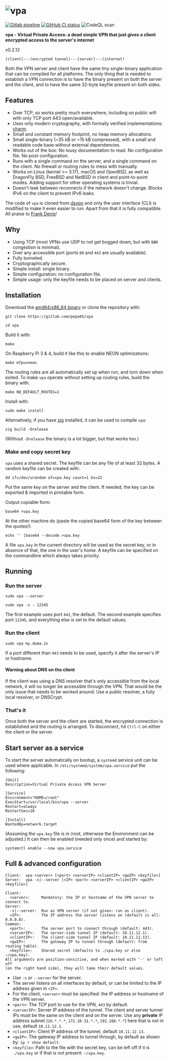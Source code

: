 # ![vpa](https://raw.github.com/pepa65/vpa/master/logo.png)

[![Gitlab pipeline](https://gitlab.com/pepa65/vpa/badges/master/pipeline.svg)](https://gitlab.com/pepa65/vpa/-/pipelines)
[![GitHub CI status](https://github.com/pepa65/vpa/workflows/CI/badge.svg)](https://github.com/pepa65/vpa/actions)
![CodeQL scan](https://github.com/pepa65/vpa/workflows/CodeQL%20scan/badge.svg)

**vpa - Virtual Private Access: a dead simple VPN that just gives a client encrypted access to the server's internet**

v0.2.12 <!-- Set in `include/vpn.h` -->

```text
[client]---(encrypted tunnel)---[server]---(internet)
```

Both the VPN server and client have the same tiny single-binary application that can be compiled for all platforms.
The only thing that is needed to establish a VPN connection is to have the binary present on both the server and
the client, and to have the same 32-byte keyfile present on both sides.

## Features

* Over TCP, so works pretty much everywhere, including on public wifi with only TCP port 443 open/available.
* Uses only modern cryptography, with formally verified implementations: [charm](https://github.com/jedisct1/charm).
* Small and constant memory footprint, no heap memory allocations.
* Small single-binary (~35 kB or ~15 kB compressed), with a small and readable code base without external dependencies.
* Works out of the box: No lousy documentation to read. No configuration file. No post-configuration.
* Runs with a single command on the server, and a single command on the client. No firewall or routing rules to mess with manually.
* Works on Linux (kernel >= 3.17), macOS and OpenBSD, as well as DragonFly BSD, FreeBSD and NetBSD in client and point-to-point modes.
  Adding support for other operating systems is trivial.
* Doesn't leak between reconnects if the network doesn't change. Blocks IPv6 on the client to prevent IPv6 leaks.

The code of `vpa` is cloned from [dsvpn](https://github.com/jedisct1/dsvpn) and only the user interface (CLI) is modified
to make it even easier to run. Apart from that it is fully compatible. All praise to [Frank Denis](https://github.com/jedisct1)!

## Why

* Using TCP (most VPNs use UDP to not get bogged down, but with `BBR` congestion is minimal).
* Over any accessible port (ports `80` and `443` are usually available).
* Fully tunneled.
* Cryptographically secure.
* Simple install: single binary.
* Simple configuration: no configuration file.
* Simple usage: only the keyfile needs to be placed on server and clients.

## Installation

Download the [amd64/x86_64 binary](https://gitlab.com/pepa65/vpa/-/jobs/artifacts/master/raw/vpa?job=building)
or clone the repository with:

`git clone https://gitlab.com/pepa65/vpa`

`cd vpa`

Build it with:

`make`

On Raspberry Pi 3 & 4, build it like this to enable NEON optimizations:

`make mfpu=neon`

The routing rules are all automatically set up when run, and torn down when exited. To make `vpa` operate without setting up
routing rules, build the binary with:

`make NO_DEFAULT_ROUTES=1`

Install with:

`sudo make install`

Alternatively, if you have [zig](https://ziglang.org) installed, it can be used to compile `vpa`:

`zig build -Drelease`

(Without `-Drelease` the binary is a lot bigger, but that works too.)

### Make and copy secret key

`vpa` uses a shared secret. The keyfile can be any file of at least 32 bytes.
A random keyfile can be created with:

`dd if=/dev/urandom of=vpa.key count=1 bs=32`

Put the same key on the server and the client. If needed, the key can be exported & imported in printable form.

Output copiable form:

`base64 <vpa.key`

At the other machine do (paste the copied base64 form of the key between the quotes!):

`echo '' |base64 --decode >vpa.key`

A file `vpa.key` in the current directory will be used as the secret key, or in absence of that, the one in the user's home.
A keyfile can be specified on the commandline which always takes priority.

## Running

### Run the server

`sudo vpa --server`

`sudo vpa -s - 12345`

The first example uses port `443`, the default.
The second example specifies port `12345`, and everything else is set to the default values.

### Run the client

`sudo vpa my.doma.in`

If a port different than `443` needs to be used, specify it after the server's IP or hostname.

#### Warning about DNS on the client

If the client was using a DNS resolver that's only accessible from the local network, it will no longer be accessible through the VPN.
That would be the only issue that needs to be worked around. Use a public resolver, a fully local resolver, or DNSCrypt.


### That's it

Once both the server and the client are started, the encrypted connection is established and the routing is arranged.
To disconnect, hit `Ctrl-C` on either the client or the server.

## Start server as a service

To start the server automatically on bootup, a `systemd` service unit can be used where applicable.
In `/etc/systemd/system/vpa.service` put the following:

```text
[Unit]
Description=Virtual Private Access VPN Server

[Service]
Environment="HOME=/root"
ExecStart=/usr/local/bin/vpa --server
Restart=always
RestartSec=10

[Install]
WantedBy=network.target
```

(Assuming the `vpa.key` file is in /root, otherwise the Environment can be adjusted.)
It can then be enabled (needed only once) and started by:

`systemctl enable --now vpa.service`

## Full & advanced configuration

```text
Client:  vpa <server> [<port> <serverIP> <clientIP> <gwIP> <keyfile>]
Server:  vpa -s|--server [<IP> <port> <serverIP> <clientIP> <gwIP> <keyfile>]

Client:
  <server>:     Mandatory: the IP or hostname of the VPN server to connect to.
Server:
  -s|--server:  Run as VPN server (if not given: run as client).
  <IP>:         The IP address the server listens on (default is all: 0.0.0.0).
Common:
  <port>:       The server port to connect through (default: 443).
  <serverIP>:   The server-side tunnel IP (default: 10.11.12.1).
  <clientIP>:   The client-side tunnel IP (default: 10.11.12.13).
  <gwIP>:       The gateway IP to tunnel through (default: from routing table).
  <keyfile>:    Shared secret (defaults to ./vpa.key or else ~/vpa.key).
All arguments are position-sensitive, and when marked with '-' or left off
(on the right hand side), they will take their default values.
```

* Use `-s` or `--server` for the server.
* The server listens on all interfaces by default, or can be limited to the IP address given in `<IP>`.
* For the client, `<server>` must be specified: the IP address or hostname of the VPN server.
* `<port>`: The TCP port to use for the VPN, `443` by default.
* `<serverIP>`: Server IP address of the tunnel. The client and server tunnel IPs must be the same on the client and on the server.
  Use any **private** IP address subnet (`10.*.*.*`, `172.16-31.*.*`, `192.168.*.*`) here that is not in use, default `10.11.12.1`.
* `<clientIP>`: Client IP address of the tunnel, default `10.11.12.13`.
* `<gwIP>`: The gateway IP address to tunnel through, by default as shown by: `ip r show default`.
* `<keyfile>`: Path to the file with the secret key, can be left off if it is `./vpa.key` or if that is not present: `~/vpa.key`.

